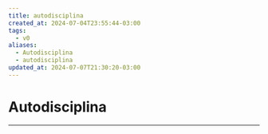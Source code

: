 ```yaml
---
title: autodisciplina
created_at: 2024-07-04T23:55:44-03:00
tags:
  - v0
aliases:
  - Autodisciplina
  - autodisciplina
updated_at: 2024-07-07T21:30:20-03:00
---
```

# Autodisciplina
----

